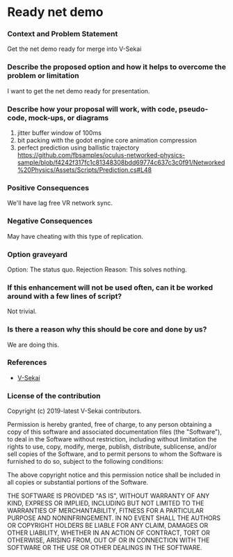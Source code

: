 # Ready net demo

### Context and Problem Statement

Get the net demo ready for merge into V-Sekai

### Describe the proposed option and how it helps to overcome the problem or limitation

I want to get the net demo ready for presentation.

### Describe how your proposal will work, with code, pseudo-code, mock-ups, or diagrams

1. jitter buffer window of 100ms
2. bit packing with the godot engine core animation compression
3. perfect prediction using ballistic trajectory https://github.com/fbsamples/oculus-networked-physics-sample/blob/f4242f317fc1c81348308bdd69774c637c3c0f91/Networked%20Physics/Assets/Scripts/Prediction.cs#L48

### Positive Consequences

We'll have lag free VR network sync.

### Negative Consequences

May have cheating with this type of replication.

### Option graveyard

Option: The status quo.
Rejection Reason: This solves nothing.


### If this enhancement will not be used often, can it be worked around with a few lines of script?

Not trivial.

### Is there a reason why this should be core and done by us?

We are doing this.

### References

- [V-Sekai](https://v-sekai.org/)


### License of the contribution

Copyright (c) 2019-latest V-Sekai contributors.

Permission is hereby granted, free of charge, to any person obtaining a copy of this software and associated documentation files (the "Software"), to deal in the Software without restriction, including without limitation the rights to use, copy, modify, merge, publish, distribute, sublicense, and/or sell copies of the Software, and to permit persons to whom the Software is furnished to do so, subject to the following conditions:

The above copyright notice and this permission notice shall be included in all copies or substantial portions of the Software.

THE SOFTWARE IS PROVIDED "AS IS", WITHOUT WARRANTY OF ANY KIND, EXPRESS OR IMPLIED, INCLUDING BUT NOT LIMITED TO THE WARRANTIES OF MERCHANTABILITY, FITNESS FOR A PARTICULAR PURPOSE AND NONINFRINGEMENT. IN NO EVENT SHALL THE AUTHORS OR COPYRIGHT HOLDERS BE LIABLE FOR ANY CLAIM, DAMAGES OR OTHER LIABILITY, WHETHER IN AN ACTION OF CONTRACT, TORT OR OTHERWISE, ARISING FROM, OUT OF OR IN CONNECTION WITH THE SOFTWARE OR THE USE OR OTHER DEALINGS IN THE SOFTWARE.
